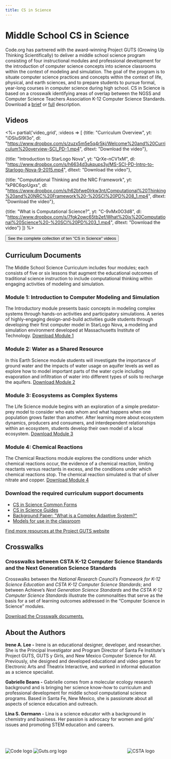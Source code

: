 ```yaml
---
title: CS in Science
---
```

# Middle School CS in Science 

Code.org has partnered with the award-winning Project GUTS (Growing Up Thinking Scientifically) to deliver a middle school science program consisting of four instructional modules and professional development for the introduction of computer science concepts into science classrooms within the context of modeling and simulation. The goal of the program is to situate computer science practices and concepts within the context of life, physical, and earth sciences, and to prepare students to pursue formal, year-long courses in computer science during high school. CS in Science is based on a crosswalk identifying areas of overlap between the NGSS and Computer Science Teachers Association K-12 Computer Science Standards. Download a [brief](science/files/Code.org_MS_Science_Program_two_pager.pdf) or [full](science/files/Code.org_MS_Science_Program_four_pager.pdf) description.


<a name="videos"></a>
## Videos

<%= partial('video_grid', :videos => [
  {title: "Curriculum Overview", yt: "iDSluSl9I3o", dl: "https://www.dropbox.com/s/zuzx5m5e5q4r5kj/Welcome%20and%20Curriculum%20overview-SCI_PD-1.mp4", dltext: "Download the video"},  

  {title: "Introduction to StarLogo Nova", yt: "QrXe-nCV1xM", dl: "https://www.dropbox.com/s/h6634d3ukpups3y/MS-SCI-PD-Intro-to-Starlogo-Nova-9-2015.mp4", dltext: "Download the video"},  

  {title: "Computational Thinking and the NRC Framework", yt: "kP8C6qoUgxs", dl: "https://www.dropbox.com/s/h62bfwe0lrkw3nt/Computational%20Thinking%20and%20NRC%20Framework%20-%20SCI%20PD%208_1.mp4", dltext: "Download the video"},  

  {title: "What is Computational Science?", yt: "C-9vMx0O3d8", dl: "https://www.dropbox.com/s/7fgk2owc65tb2ef/What%20is%20Computational%20Science%20-%20SCI%20PD%203_1.mp4", dltext: "Download the video"} 
  ]) %>  

 
[<button>See the complete collection of ten "CS in Science" videos</button>](science/extra/videos)


## Curriculum Documents

The Middle School Science Curriculum includes four modules; each consists of five or six lessons that augment the educational outcomes of traditional science instruction to include computational thinking within engaging activities of modeling and simulation.

### Module 1: Introduction to Computer Modeling and Simulation 
The Introductory module presents basic concepts in modeling complex systems through hands-on activities and participatory simulations. A series of highly-engaging design-and-build activities guide students through developing their first computer model in StarLogo Nova, a modeling and simulation environment developed at Massachusetts Institute of Technology. 
[Download Module 1](science/files/CS_in_Science_Module_1.pdf)

### Module 2: Water as a Shared Resource
In this Earth Science module students will investigate the importance of ground water and the impacts of water usage on aquifer levels as well as explore how to model important parts of the water cycle including evaporation and infiltration of water into different types of soils to recharge the aquifers. [Download Module 2](science/files/CS_in_Science_Module_2.pdf)

### Module 3: Ecosystems as Complex Systems  
The Life Science module begins with an exploration of a simple predator-prey model to consider who eats whom and what happens when one population grows faster than another. After learning more about ecosystem dynamics, producers and consumers, and interdependent relationships within an ecosystem, students develop their own model of a local ecosystem. [Download Module 3](science/files/CS_in_Science_Module_3.pdf)

### Module 4: Chemical Reactions
The Chemical Reactions module explores the conditions under which chemical reactions occur, the evidence of a chemical reaction, limiting reactants versus reactants in excess, and the conditions under which chemical reactions stop. The chemical reaction simulated is that of silver nitrate and copper.  [Download Module 4](science/files/CS_in_Science_Module_4.pdf)

### Download the required curriculum support documents 

- [CS in Science Common Forms](science/files/CS_in_Science_Common_Forms.pdf)
- [CS in Science Guides](science/files/CS_in_Science_Guides.pdf)
- [Background Paper: "What is a Complex Adaptive System?"](science/files/CS_in_Science_Background_papers.pdf)
- [Models for use in the classroom](http://www.slnova.org/GUTS/)

[Find more resources at the Project GUTS website](http://www.projectguts.org/CurriculumbyTopic)



## Crosswalks
### Crosswalks between CSTA K-12 Computer Science Standards and the Next Generation Science Standards
Crosswalks between the *National Research Council’s Framework for K-12 Science Education* and *CSTA K-12 Computer Science Standards*; and between Achieve’s *Next Generation Science Standards* and the *CSTA K-12 Computer Science Standards* illustrate the commonalities that serve as the basis for a set of learning outcomes addressed in the “Computer Science in Science” modules. 

[Download the Crosswalk documents.](science/files/Crosswalk_documents.pdf)


## About the Authors
**Irene A. Lee -**
Irene is an educational designer, developer, and researcher. She is the Principal Investigator and Program Director of Santa Fe Institute's Project GUTS, GUTS y Girls, and New Mexico Computer Science for All.  Previously, she designed and developed educational and video games for Electronic Arts and Theatrix Interactive, and worked in informal education as a science specialist.

**Gabrielle Beans -**
Gabrielle comes from a molecular ecology research background and is bringing her science know-how to curriculum and professional development for middle school computational science programs. Based in Santa Fe, New Mexico, she is passionate about all aspects of science education and outreach.

**Lina S. Germann -**
Lina is a science educator with a background in chemistry and business. Her passion is advocacy for women and girls' issues and promoting STEM education and careers.
<br></br>
<br></br>

![Code logo](science/files/codelogo.png) ![Guts.org logo](science/files/projectGUTSlogosmall.png) &nbsp; &nbsp; &nbsp; &nbsp; &nbsp; &nbsp;&nbsp; &nbsp;&nbsp; &nbsp; &nbsp; &nbsp; &nbsp; &nbsp; &nbsp; &nbsp;&nbsp; &nbsp;&nbsp; &nbsp;&nbsp; &nbsp; &nbsp;&nbsp; &nbsp;&nbsp; &nbsp;
![CSTA logo](science/files/CSTAlogo-2col-url.jpg)
